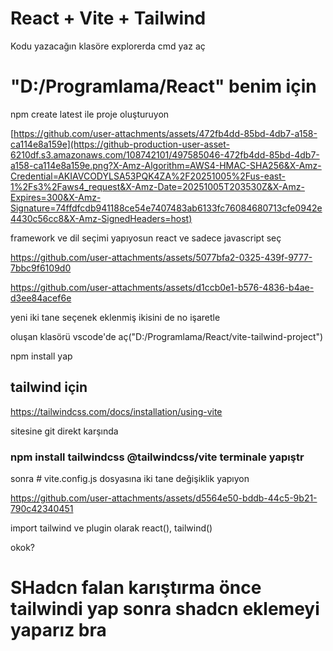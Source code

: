 # React + Vite + Tailwind

Kodu yazacağın klasöre explorerda cmd yaz aç

# "D:/Programlama/React" benim için

npm create latest ile proje oluşturuyon 

[https://github.com/user-attachments/assets/472fb4dd-85bd-4db7-a158-ca114e8a159e](https://github-production-user-asset-6210df.s3.amazonaws.com/108742101/497585046-472fb4dd-85bd-4db7-a158-ca114e8a159e.png?X-Amz-Algorithm=AWS4-HMAC-SHA256&X-Amz-Credential=AKIAVCODYLSA53PQK4ZA%2F20251005%2Fus-east-1%2Fs3%2Faws4_request&X-Amz-Date=20251005T203530Z&X-Amz-Expires=300&X-Amz-Signature=74ffdfcdb941188ce54e7407483ab6133fc76084680713cfe0942e4430c56cc8&X-Amz-SignedHeaders=host)

framework ve dil seçimi yapıyosun react ve sadece javascript seç

https://github.com/user-attachments/assets/5077bfa2-0325-439f-9777-7bbc9f6109d0

https://github.com/user-attachments/assets/d1ccb0e1-b576-4836-b4ae-d3ee84acef6e

yeni iki tane seçenek eklenmiş ikisini de no işaretle

oluşan klasörü vscode'de aç("D:/Programlama/React/vite-tailwind-project")

npm install yap

## tailwind için
https://tailwindcss.com/docs/installation/using-vite

sitesine git direkt karşında 

### npm install tailwindcss @tailwindcss/vite terminale yapıştr

sonra # vite.config.js dosyasına iki tane değişiklik yapıyon 

https://github.com/user-attachments/assets/d5564e50-bddb-44c5-9b21-790c42340451

import tailwind ve plugin olarak react(), tailwind()


okok?




# SHadcn falan karıştırma önce tailwindi yap sonra shadcn eklemeyi yaparız bra


